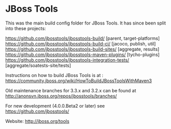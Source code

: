 JBoss Tools
===========

This was the main build config folder for JBoss Tools. It has since been split into these projects:

https://github.com/jbosstools/jbosstools-build/ [parent, target-platforms]
https://github.com/jbosstools/jbosstools-build-ci/ [jacoco, publish, util]
https://github.com/jbosstools/jbosstools-build-sites/ [aggregate, results]
https://github.com/jbosstools/jbosstools-maven-plugins/ [tycho-plugins]
https://github.com/jbosstools/jbosstools-integration-tests/ [aggregate/soatests-site/tests]

Instructions on how to build JBoss Tools is at : https://community.jboss.org/wiki/HowToBuildJBossToolsWithMaven3

Old maintenance branches for 3.3.x and 3.2.x can be found at http://anonsvn.jboss.org/repos/jbosstools/branches/

For new development (4.0.0.Beta2 or later) see https://github.com/jbosstools/

Website: http://jboss.org/tools
